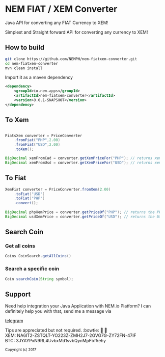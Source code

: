 # NEM FIAT / XEM Converter

Java API for converting any FIAT Currency to XEM!

Simplest and Straight forward API for converting any currency to XEM!

<h2>How to build</h2>

```bash
git clone https://github.com/NEMPH/nem-fiatxem-converter.git
cd nem-fiatxem-converter
mvn clean install
```

Import it as a maven dependency

```xml
<dependency>
    <groupId>io.nem.apps</groupId>
    <artifactId>nem-fiatxem-converter</artifactId>
    <version>0.0.1-SNAPSHOT</version>
</dependency>
```

<h2>To Xem</h2>

```java

FiatsXem converter = PriceConverter
	.fromFiat("PHP",2.00)
	.fromFiat("USD",2.00)
	.toXem();

BigDecimal xemFromCad = converter.getXemPriceFor("PHP"); // returns xem equivalent of PHP 2.00
BigDecimal xemFromUsd = converter.getXemPriceFor("USD"); // returns xem equivalent of USD 2.00

```

<h2>To Fiat</h2>

```java
XemFiat converter = PriceConverter.fromXem(2.00)
	.toFiat("USD")
	.toFiat("PHP")
	.convert();
	
BigDecimal phpXemPrice = converter.getPriceOf("PHP"); // returns the PHP price of XEM 2.00
BigDecimal usdXemPrice = converter.getPriceOf("USD"); // returns the USD price of XEM 2.00


```

<h2>Search Coin</h2>
<h3>Get all coins</h3>

```java
Coins CoinSearch.getAllCoins()
```

<h3>Search a specific coin</h3>

```java
Coin searchCoin(String symbol);
```

<h2>Support</h2>
Need help integration your Java Application with NEM.io Platform? I can definitely help you with that, send me a message via 

[telegram](https://web.telegram.org/#/im?p=@brambear)

Tips are appreciated but not required. :bowtie: :muscle: :metal:  
XEM: NA6IT2-ZSTQLT-YO223Z-ZMH2J7-2GVG7G-ZY72FN-47IF  
BTC: 3JYAYPxN9RL4UvbxMd1svbQynMpFbf5ehy 

<sub>Copyright (c) 2017</sub>
